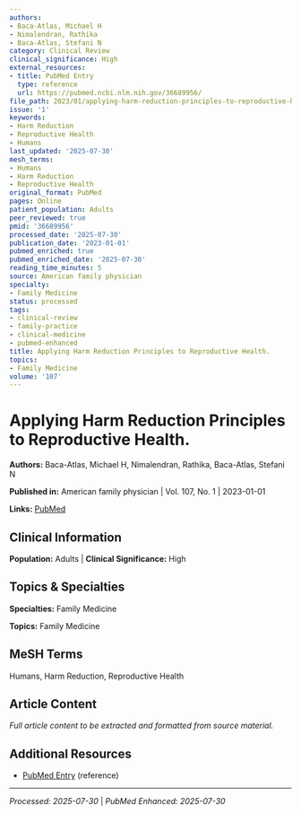 ```yaml
---
authors:
- Baca-Atlas, Michael H
- Nimalendran, Rathika
- Baca-Atlas, Stefani N
category: Clinical Review
clinical_significance: High
external_resources:
- title: PubMed Entry
  type: reference
  url: https://pubmed.ncbi.nlm.nih.gov/36689956/
file_path: 2023/01/applying-harm-reduction-principles-to-reproductive-health.md
issue: '1'
keywords:
- Harm Reduction
- Reproductive Health
- Humans
last_updated: '2025-07-30'
mesh_terms:
- Humans
- Harm Reduction
- Reproductive Health
original_format: PubMed
pages: Online
patient_population: Adults
peer_reviewed: true
pmid: '36689956'
processed_date: '2025-07-30'
publication_date: '2023-01-01'
pubmed_enriched: true
pubmed_enriched_date: '2025-07-30'
reading_time_minutes: 5
source: American family physician
specialty:
- Family Medicine
status: processed
tags:
- clinical-review
- family-practice
- clinical-medicine
- pubmed-enhanced
title: Applying Harm Reduction Principles to Reproductive Health.
topics:
- Family Medicine
volume: '107'
---
```


# Applying Harm Reduction Principles to Reproductive Health.

**Authors:** Baca-Atlas, Michael H, Nimalendran, Rathika, Baca-Atlas, Stefani N

**Published in:** American family physician | Vol. 107, No. 1 | 2023-01-01

**Links:** [PubMed](https://pubmed.ncbi.nlm.nih.gov/36689956/)

## Clinical Information

**Population:** Adults | **Clinical Significance:** High

## Topics & Specialties

**Specialties:** Family Medicine

**Topics:** Family Medicine

## MeSH Terms

Humans, Harm Reduction, Reproductive Health

## Article Content

*Full article content to be extracted and formatted from source material.*

## Additional Resources

- [PubMed Entry](https://pubmed.ncbi.nlm.nih.gov/36689956/) (reference)

---

*Processed: 2025-07-30* | *PubMed Enhanced: 2025-07-30*
